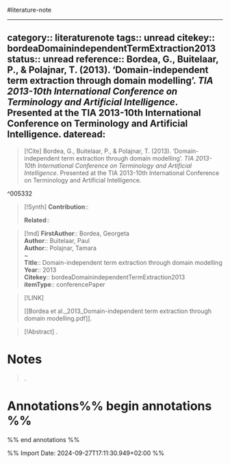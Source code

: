 #literature-note 

---
category:: literaturenote
tags:: unread
citekey:: bordeaDomainindependentTermExtraction2013
status:: unread
reference:: Bordea, G., Buitelaar, P., & Polajnar, T. (2013). ‘Domain-independent term extraction through domain modelling’. _TIA 2013-10th International Conference on Terminology and Artificial Intelligence_. Presented at the TIA 2013-10th International Conference on Terminology and Artificial Intelligence.
dateread:
---

> [!Cite]
> Bordea, G., Buitelaar, P., & Polajnar, T. (2013). ‘Domain-independent term extraction through domain modelling’. _TIA 2013-10th International Conference on Terminology and Artificial Intelligence_. Presented at the TIA 2013-10th International Conference on Terminology and Artificial Intelligence.

^005332

>[!Synth]
>**Contribution**:: 
>
>**Related**:: 
>

>[!md]
> **FirstAuthor**:: Bordea, Georgeta  
> **Author**:: Buitelaar, Paul  
> **Author**:: Polajnar, Tamara  
~    
> **Title**:: Domain-independent term extraction through domain modelling  
> **Year**:: 2013   
> **Citekey**:: bordeaDomainindependentTermExtraction2013  
> **itemType**:: conferencePaper    

> [!LINK] 
>
> [[Bordea et al._2013_Domain-independent term extraction through domain modelling.pdf]].

> [!Abstract]
>.
> 
# Notes
>.


# Annotations%% begin annotations %%


%% end annotations %%

%% Import Date: 2024-09-27T17:11:30.949+02:00 %%
